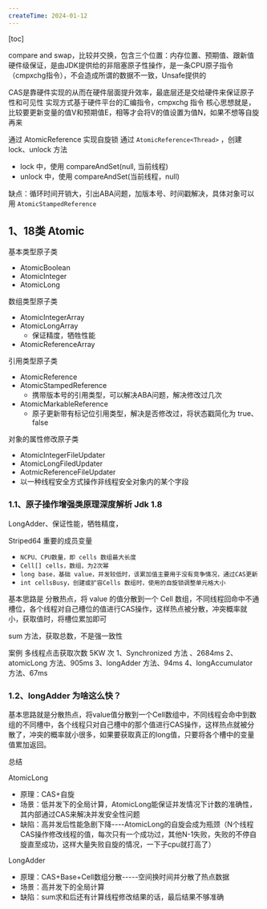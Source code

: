 ```yaml
---
createTime: 2024-01-12
---
```

[toc]

compare and swap，比较并交换，包含三个位置：内存位置、预期值、跟新值
硬件级保证，是由JDK提供给的非阻塞原子性操作，是一条CPU原子指令（cmpxchg指令），不会造成所谓的数据不一致，Unsafe提供的

CAS是靠硬件实现的从而在硬件层面提升效率，最底层还是交给硬件来保证原子性和可见性 实现方式基于硬件平台的汇编指令，cmpxchg 指令 核心思想就是，比较要更新变量的值V和预期值E，相等才会将V的值设置为值N，如果不想等自旋再来

通过 AtomicReference 实现自旋锁
通过 `AtomicReference<Thread>` ，创建 lock、unlock 方法
+ lock 中，使用 compareAndSet(null, 当前线程)
+ unlock 中，使用 compareAndSet(当前线程，null)

缺点：循环时间开销大，引出ABA问题，加版本号、时间戳解决，具体对象可以用 `AtomicStampedReference`

## 1、18类 Atomic

基本类型原子类
+ AtomicBoolean
+ AtomicInteger
+ AtomicLong

数组类型原子类
+ AtomicIntegerArray
+ AtomicLongArray
	+ 保证精度，牺牲性能
+ AtomicReferenceArray

引用类型原子类
+ AtomicReference
+ AtomicStampedReference
	+ 携带版本号的引用类型，可以解决ABA问题，解决修改过几次
+ AtomicMarkableReference
	+ 原子更新带有标记位引用类型，解决是否修改过，将状态戳简化为 true、false

对象的属性修改原子类
+ AtomicIntegerFileUpdater
+ AtomicLongFiledUpdater
+ AotmicReferenceFileUpdater
+ 以一种线程安全方式操作非线程安全对象内的某个字段

### 1.1、原子操作增强类原理深度解析 Jdk 1.8

LongAdder、保证性能，牺牲精度，

Striped64 重要的成员变量
+ `NCPU、CPU数量，即 cells 数组最大长度`
+ `Cell[] cells，数组，为2次幂`
+ `long base，基础 value，并发较低时，该累加值主要用于没有竞争情况，通过CAS更新`
+ `int cellsBusy，创建或扩容Cells 数组时，使用的自旋锁调整单元格大小`

基本思路是 分散热点，将 value 的值分散到一个 Cell 数组，不同线程回命中不通槽位，各个线程对自己槽位的值进行CAS操作，这样热点被分散，冲突概率就小，获取值时，将槽位累加即可

sum 方法，获取总数，不是强一致性

案例 多线程点击获取次数 5KW 次
	1、Synchronized 方法 、2684ms
	2、atomicLong 方法、905ms
	3、longAdder 方法、94ms
	4、longAccumulator 方法、67ms

### 1.2、longAdder 为啥这么快？

基本思路就是分散热点，将value值分散到一个Cell数组中，不同线程会命中到数组的不同槽中，各个线程只对自己槽中的那个值进行CAS操作，这样热点就被分散了，冲突的概率就小很多，如果要获取真正的long值，只要将各个槽中的变量值累加返回。


总结

AtomicLong
- 原理：CAS+自旋
- 场景：低并发下的全局计算，AtomicLong能保证并发情况下计数的准确性，其内部通过CAS来解决并发安全性问题
- 缺陷：高并发后性能急剧下降----AtomicLong的自旋会成为瓶颈（N个线程CAS操作修改线程的值，每次只有一个成功过，其他N-1失败，失败的不停自旋直至成功，这样大量失败自旋的情况，一下子cpu就打高了）

LongAdder
- 原理：CAS+Base+Cell数组分散-----空间换时间并分散了热点数据
- 场景：高并发下的全局计算
- 缺陷：sum求和后还有计算线程修改结果的话，最后结果不够准确